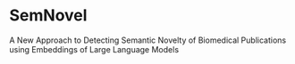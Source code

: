 # SemNovel
A New Approach to Detecting Semantic Novelty of Biomedical Publications using Embeddings of Large Language Models
